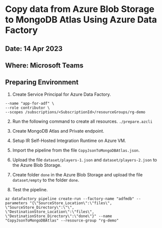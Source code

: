 # Copy data from Azure Blob Storage to MongoDB Atlas Using Azure Data Factory

## Date: 14 Apr 2023

## Where: Microsoft Teams

## Preparing Environment

1. Create Service Principal for Azure Data Factory.

```az ad sp create-for-rbac \
--name "app-for-adf" \
--role contributor \
--scopes /subscriptions/<SubscriptionId>/resourceGroups/rg-demo
```

2. Run the following command to create all resources. ```./prepare.azcli```

3. Create MongoDB Atlas and Private endpoint.

4. Setup IR Self-Hosted Integration Runtime on Azure VM.

5. Import the pipeline from the file `CopyJsonToMongoDBAtlas.json`.

6. Upload the file `dataset/players-1.json` and `dataset/players-2.json` to the Azure Blob Storage.

7. Create folder `done` in the Azure Blob Storage and upload the file `dataset/empty` to the folder `done`.

8. Test the pipeline.

```
az datafactory pipeline create-run --factory-name "adfmdb" --parameters "{\"SourceStore_Location\":\"files\", \"SourceStore_Directory\":\"\", \"DestinationStore_Location\":\"files\", \"DestinationStore_Directory\":\"done\"}" --name "CopyJsonToMongoDBAtlas" --resource-group "rg-demo"
```
